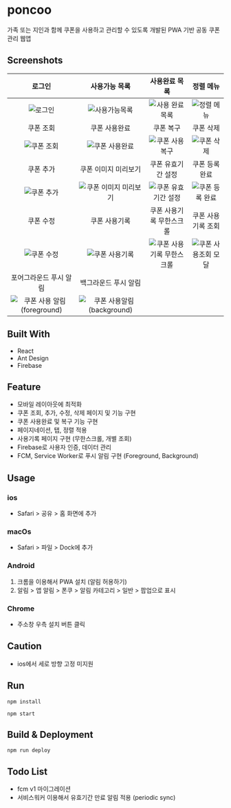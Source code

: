 # poncoo

가족 또는 지인과 함께 쿠폰을 사용하고 관리할 수 있도록 개발된 PWA 기반 공동 쿠폰 관리 웹앱

## Screenshots

|                                                        로그인                                                         |                                                    사용가능 목록                                                    |                                                   사용완료 목록                                                    |                                                  정렬 메뉴                                                   |
| :-------------------------------------------------------------------------------------------------------------------: | :-----------------------------------------------------------------------------------------------------------------: | :----------------------------------------------------------------------------------------------------------------: | :----------------------------------------------------------------------------------------------------------: |
|           ![로그인](https://github.com/syki66/poncoo/assets/59393359/5ffbed2d-cf89-41b4-8924-c7e9bd5b6bc6)            |       ![사용가능목록](https://github.com/syki66/poncoo/assets/59393359/d5d5a804-706b-46bd-96f5-95812739a2f1)        |      ![사용 완료 목록](https://github.com/syki66/poncoo/assets/59393359/42b2f3f9-8e23-44ee-9f59-4d613de8bc95)      |     ![정렬 메뉴](https://github.com/syki66/poncoo/assets/59393359/d66f1736-9a95-4766-8de3-0019a268279d)      |
|                                                       쿠폰 조회                                                       |                                                    쿠폰 사용완료                                                    |                                                     쿠폰 복구                                                      |                                                  쿠폰 삭제                                                   |
|          ![쿠폰 조회](https://github.com/syki66/poncoo/assets/59393359/cfc4a547-6df7-406e-99cc-95d2208223af)          |       ![쿠폰 사용완료](https://github.com/syki66/poncoo/assets/59393359/fe5ca1d2-bb19-48be-97e7-f6ea1ddd486a)       |      ![쿠폰 사용복구](https://github.com/syki66/poncoo/assets/59393359/d6f38ae5-b692-43a1-bb0d-f04065eee2d4)       |     ![쿠폰 삭제](https://github.com/syki66/poncoo/assets/59393359/065d954b-2d09-40f3-9537-3ea0097784ce)      |
|                                                       쿠폰 추가                                                       |                                                쿠폰 이미지 미리보기                                                 |                                                 쿠폰 유효기간 설정                                                 |                                                쿠폰 등록 완료                                                |
|          ![쿠폰 추가](https://github.com/syki66/poncoo/assets/59393359/970562e4-57fb-4ab2-b5f5-059df6b9c5d0)          |   ![쿠폰 이미지 미리보기](https://github.com/syki66/poncoo/assets/59393359/8c6fbc5e-6281-451f-9a07-2ee2391a95ae)    |    ![쿠폰 유효기간 설정](https://github.com/syki66/poncoo/assets/59393359/d4902e18-6fae-4c77-ac9b-7cf13ee11249)    |   ![쿠폰 등록 완료](https://github.com/syki66/poncoo/assets/59393359/79ef15c9-85f7-4943-a1b7-4e6c3ef67dc1)   |
|                                                       쿠폰 수정                                                       |                                                    쿠폰 사용기록                                                    |                                              쿠폰 사용기록 무한스크롤                                              |                                              쿠폰 사용기록 조회                                              |
|          ![쿠폰 수정](https://github.com/syki66/poncoo/assets/59393359/e1f1a74a-bae6-4852-b344-c6e2e01b4a52)          |       ![쿠폰 사용기록](https://github.com/syki66/poncoo/assets/59393359/0d98b621-c751-446e-9747-f80ef5898752)       | ![쿠폰 사용기록 무한스크롤](https://github.com/syki66/poncoo/assets/59393359/33757b8e-41d7-4b0b-8b22-04f955e1a7ba) | ![쿠폰 사용조회 모달](https://github.com/syki66/poncoo/assets/59393359/db731a3d-32f3-4ed9-8f7c-57da443335e2) |
|                                                포어그라운드 푸시 알림                                                 |                                                백그라운드 푸시 알림                                                 |                                                                                                                    |                                                                                                              |
| ![쿠폰 사용 알림 (foreground)](https://github.com/syki66/poncoo/assets/59393359/98e1a69e-585b-4b41-8853-852b1b1924e6) | ![쿠폰 사용알림(background)](https://github.com/user-attachments/assets/312cb761-d07d-42dc-b060-77a0ddcb0137) |                                                                                                                    |                                                                                                              |

## Built With

- React
- Ant Design
- Firebase

## Feature

- 모바일 레이아웃에 최적화
- 쿠폰 조회, 추가, 수정, 삭제 페이지 및 기능 구현
- 쿠폰 사용완료 및 복구 기능 구현
- 페이지네이션, 탭, 정렬 적용
- 사용기록 페이지 구현 (무한스크롤, 개별 조회)
- Firebase로 사용자 인증, 데이터 관리
- FCM, Service Worker로 푸시 알림 구현 (Foreground, Background)

## Usage

### ios

- Safari > 공유 > 홈 화면에 추가

### macOs

- Safari > 파일 > Dock에 추가

### Android

1. 크롬을 이용해서 PWA 설치 (알림 허용하기)
2. 알림 > 앱 알림 > 폰쿠 > 알림 카테고리 > 일반 > 팝업으로 표시

### Chrome

- 주소창 우측 설치 버튼 클릭

## Caution

- ios에서 세로 방향 고정 미지원

## Run

```
npm install
```

```
npm start
```

## Build & Deployment

```
npm run deploy
```

## Todo List

- fcm v1 마이그레이션
- 서비스워커 이용해서 유효기간 만료 알림 적용 (periodic sync)
